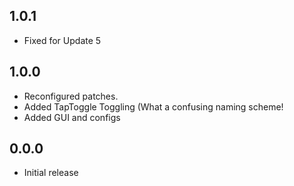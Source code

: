 ## 1.0.1
- Fixed for Update 5

## 1.0.0
- Reconfigured patches.
- Added TapToggle Toggling (What a confusing naming scheme!
- Added GUI and configs

## 0.0.0
- Initial release